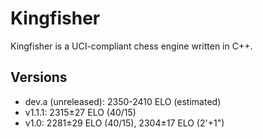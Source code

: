 # Kingfisher
Kingfisher is a UCI-compliant chess engine written in C++.<br />

## Versions
- dev.a (unreleased):  2350-2410 ELO (estimated)
- v1.1.1:  2315±27 ELO (40/15)
- v1.0:  2281±29 ELO (40/15), 2304±17 ELO (2'+1")